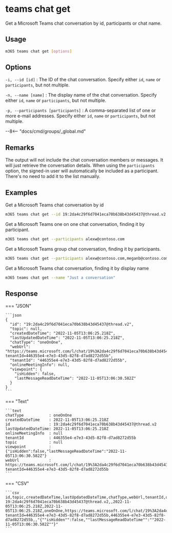 # teams chat get

Get a Microsoft Teams chat conversation by id, participants or chat name.

## Usage

```sh
m365 teams chat get [options]
```

## Options

`-i, --id [id]`
: The ID of the chat conversation. Specify either `id`, `name` or `participants`, but not multiple.

`-n, --name [name]`
: The display name of the chat conversation. Specify either `id`, `name` or `participants`, but not multiple.

`-p, --participants [participants]`
: A comma-separated list of one or more e-mail addresses. Specify either `id`, `name` or `participants`, but not multiple.

--8<-- "docs/cmd/groups/_global.md"

## Remarks

The output will not include the chat conversation members or messages. It will just retrieve the conversation details.
When using the `participants` option, the signed-in user will automatically be included as a participant. There's no need to add it to the list manually.

## Examples

Get a Microsoft Teams chat conversation by id

```sh
m365 teams chat get --id 19:2da4c29f6d7041eca70b638b43d45437@thread.v2
```

Get a Microsoft Teams one on one chat conversation, finding it by participant.

```sh
m365 teams chat get --participants alexw@contoso.com
```

Get a Microsoft Teams group chat conversation, finding it by participants.

```sh
m365 teams chat get --participants alexw@contoso.com,meganb@contoso.com
```

Get a Microsoft Teams chat conversation, finding it by display name

```sh
m365 teams chat get --name "Just a conversation"
```

## Response

=== "JSON"

    ```json
    {
      "id": "19:2da4c29f6d7041eca70b638b43d45437@thread.v2",
      "topic": null,
      "createdDateTime": "2022-11-05T13:06:25.218Z",
      "lastUpdatedDateTime": "2022-11-05T13:06:25.218Z",
      "chatType": "oneOnOne",
      "webUrl": "https://teams.microsoft.com/l/chat/19%3A2da4c29f6d7041eca70b638b43d45437%40thread.v2/0?tenantId=446355e4-e7e3-43d5-82f8-d7ad8272d55b",
      "tenantId": "446355e4-e7e3-43d5-82f8-d7ad8272d55b",
      "onlineMeetingInfo": null,
      "viewpoint": {
        "isHidden": false,
        "lastMessageReadDateTime": "2022-11-05T13:06:30.582Z"
      }
    }
    ```

=== "Text"

    ```text
    chatType           : oneOnOne
    createdDateTime    : 2022-11-05T13:06:25.218Z
    id                 : 19:2da4c29f6d7041eca70b638b43d45437@thread.v2
    lastUpdatedDateTime: 2022-11-05T13:06:25.218Z
    onlineMeetingInfo  : null
    tenantId           : 446355e4-e7e3-43d5-82f8-d7ad8272d55b
    topic              : null
    viewpoint          : {"isHidden":false,"lastMessageReadDateTime":"2022-11-05T13:06:30.582Z"}
    webUrl             : https://teams.microsoft.com/l/chat/19%3A2da4c29f6d7041eca70b638b43d45437%40thread.v2/0?tenantId=446355e4-e7e3-43d5-82f8-d7ad8272d55b
    ```

=== "CSV"

    ```csv
    id,topic,createdDateTime,lastUpdatedDateTime,chatType,webUrl,tenantId,onlineMeetingInfo,viewpoint
    19:2da4c29f6d7041eca70b638b43d45437@thread.v2,,2022-11-05T13:06:25.218Z,2022-11-05T13:06:25.218Z,oneOnOne,https://teams.microsoft.com/l/chat/19%3A2da4c29f6d7041eca70b638b43d45437%40thread.v2/0?tenantId=446355e4-e7e3-43d5-82f8-d7ad8272d55b,446355e4-e7e3-43d5-82f8-d7ad8272d55b,,"{""isHidden"":false,""lastMessageReadDateTime"":""2022-11-05T13:06:30.582Z""}"
    ```
